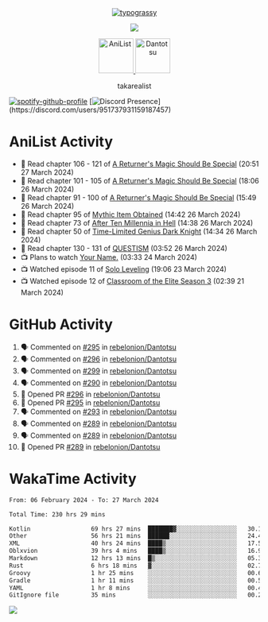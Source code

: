 
<div align="center">
<a href="https://github.com/kawarimidoll/typograssy">
    <img alt="typograssy" src="https://typograssy.deno.dev/api?text=%E3%82%B8%E3%83%A7%E3%83%B3%E3%81%A7%E3%81%99%E3%80%82%E3%81%93%E3%82%93%E3%81%AB%E3%81%A1%E3%81%AF%20%20%5E%5E%20sup%20iam%20ibo%20--&&l0=none&l1=82d9d0&l2=027353&l3=038c4c&l4=01402e&bg=none&frame=none&speed=100&comment=">
</a>
</div>
<p align="center">
  <a href="https://skillicons.dev">
    <img src="https://skillicons.dev/icons?i=vscode,html,androidstudio,mysql,rust,python" />
  </a>
</p>

<p align="center">    
    <a href="https://anilist.co/user/ibo/">
      <img src="https://cdn.discordapp.com/attachments/952538817880018944/1205219416065712178/a_f54f910e2add364a3da3bb2f2fce0c72.gif?ex=65d7930c&is=65c51e0c&hm=9005f405718eef845dce134539f2fcaa1e07f6d8a2f1674db63f2fade2df09a4&" alt="AniList" style="width: 70px; height: auto;">
    </a>  
    <a href="https://discord.gg/4HPZ5nAWwM">
      <img src="https://cdn.discordapp.com/attachments/952538817880018944/1205223909918642247/Image_resizer.gif?ex=65d7973c&is=65c5223c&hm=bbc85d63f50fce49a6b7809df28d525baade2090fc305fbd0094bd24cd34cf56&" alt="Dantotsu" style="width: 70px; height: auto;">
    </a>
</p>

<p align="center">
takarealist
</p>

[![spotify-github-profile](https://spotify-github-profile.vercel.app/api/view?uid=216np2gahwfhcjozqmzomew7i&cover_image=true&theme=novatorem&show_offline=true&background_color=121212&interchange=false&bar_color=53b14f&bar_color_cover=true)](https://spotify-github-profile.vercel.app/api/view?uid=216np2gahwfhcjozqmzomew7i&redirect=true)
[![Discord Presence](https://lanyard-profile-readme.vercel.app/api/951737931159187457?theme=dark&bg=Oe1116&animated=false&hideDiscrim=true&borderRadius=30px&idleMessage=currently%20offline...)](https://discord.com/users/951737931159187457)


# AniList Activity

<!-- ANILIST_ACTIVITY:start -->

-   📖 Read chapter 106 - 121 of [A Returner's Magic Should Be Special](https://anilist.co/manga/105393) (20:51 27 March 2024)
-   📖 Read chapter 101 - 105 of [A Returner's Magic Should Be Special](https://anilist.co/manga/105393) (18:06 26 March 2024)
-   📖 Read chapter 91 - 100 of [A Returner's Magic Should Be Special](https://anilist.co/manga/105393) (15:49 26 March 2024)
-   📖 Read chapter 95 of [Mythic Item Obtained](https://anilist.co/manga/151025) (14:42 26 March 2024)
-   📖 Read chapter 73 of [After Ten Millennia in Hell](https://anilist.co/manga/153284) (14:38 26 March 2024)
-   📖 Read chapter 50 of [Time-Limited Genius Dark Knight](https://anilist.co/manga/165182) (14:34 26 March 2024)
-   📖 Read chapter 130 - 131 of [QUESTISM](https://anilist.co/manga/140837) (03:52 26 March 2024)
-   📺 Plans to watch [Your Name.](https://anilist.co/anime/21519) (03:33 24 March 2024)
-   📺 Watched episode 11 of [Solo Leveling](https://anilist.co/anime/151807) (19:06 23 March 2024)
-   📺 Watched episode 12 of [Classroom of the Elite Season 3](https://anilist.co/anime/146066) (02:39 21 March 2024)

<!-- ANILIST_ACTIVITY:end -->

# GitHub Activity

<!--START_SECTION:activity-->
1. 🗣 Commented on [#295](https://github.com/rebelonion/Dantotsu/pull/295#issuecomment-2024117339) in [rebelonion/Dantotsu](https://github.com/rebelonion/Dantotsu)
2. 🗣 Commented on [#296](https://github.com/rebelonion/Dantotsu/pull/296#issuecomment-2024116590) in [rebelonion/Dantotsu](https://github.com/rebelonion/Dantotsu)
3. 🗣 Commented on [#299](https://github.com/rebelonion/Dantotsu/pull/299#issuecomment-2023997527) in [rebelonion/Dantotsu](https://github.com/rebelonion/Dantotsu)
4. 🗣 Commented on [#290](https://github.com/rebelonion/Dantotsu/pull/290#issuecomment-2021890803) in [rebelonion/Dantotsu](https://github.com/rebelonion/Dantotsu)
5. 💪 Opened PR [#296](https://github.com/rebelonion/Dantotsu/pull/296) in [rebelonion/Dantotsu](https://github.com/rebelonion/Dantotsu)
6. 💪 Opened PR [#295](https://github.com/rebelonion/Dantotsu/pull/295) in [rebelonion/Dantotsu](https://github.com/rebelonion/Dantotsu)
7. 🗣 Commented on [#293](https://github.com/rebelonion/Dantotsu/pull/293#issuecomment-2021656479) in [rebelonion/Dantotsu](https://github.com/rebelonion/Dantotsu)
8. 🗣 Commented on [#289](https://github.com/rebelonion/Dantotsu/pull/289#issuecomment-2017890910) in [rebelonion/Dantotsu](https://github.com/rebelonion/Dantotsu)
9. 🗣 Commented on [#289](https://github.com/rebelonion/Dantotsu/pull/289#issuecomment-2017886747) in [rebelonion/Dantotsu](https://github.com/rebelonion/Dantotsu)
10. 💪 Opened PR [#289](https://github.com/rebelonion/Dantotsu/pull/289) in [rebelonion/Dantotsu](https://github.com/rebelonion/Dantotsu)
<!--END_SECTION:activity-->

# WakaTime Activity

<!--START_SECTION:waka-->

```txt
From: 06 February 2024 - To: 27 March 2024

Total Time: 230 hrs 29 mins

Kotlin                 69 hrs 27 mins  ███████▓░░░░░░░░░░░░░░░░░   30.14 %
Other                  56 hrs 21 mins  ██████░░░░░░░░░░░░░░░░░░░   24.45 %
XML                    40 hrs 24 mins  ████▒░░░░░░░░░░░░░░░░░░░░   17.53 %
Oblxvion               39 hrs 4 mins   ████▒░░░░░░░░░░░░░░░░░░░░   16.95 %
Markdown               12 hrs 13 mins  █▒░░░░░░░░░░░░░░░░░░░░░░░   05.30 %
Rust                   6 hrs 18 mins   ▓░░░░░░░░░░░░░░░░░░░░░░░░   02.74 %
Groovy                 1 hr 25 mins    ░░░░░░░░░░░░░░░░░░░░░░░░░   00.62 %
Gradle                 1 hr 11 mins    ░░░░░░░░░░░░░░░░░░░░░░░░░   00.51 %
YAML                   1 hr 8 mins     ░░░░░░░░░░░░░░░░░░░░░░░░░   00.49 %
GitIgnore file         35 mins         ░░░░░░░░░░░░░░░░░░░░░░░░░   00.26 %
```

<!--END_SECTION:waka-->

![](https://komarev.com/ghpvc/?username=sneazy-ibo&color=ff6e00&label=Counter&abbreviated=true)
